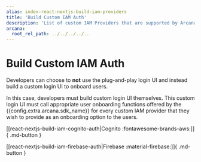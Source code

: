 ```yaml
---
alias: index-react-nextjs-build-iam-providers
title: 'Build Custom IAM Auth'
description: 'List of custom IAM Providers that are supported by Arcana Auth and how to build user authentication for onboarding React/NextJS Web3 app users in apps integrated with the Arcana SDK.'
arcana:
  root_rel_path: ../../../../..
---
```


# Build Custom IAM Auth

Developers can choose to **not** use the plug-and-play login UI and instead build a custom login UI to onboard users.

In this case, developers must build custom login UI themselves. This custom login UI must call appropriate user onboarding functions offered by the {{config.extra.arcana.sdk_name}} for every custom IAM provider that they wish to provide as an onboarding option to the users.

[[react-nextjs-build-iam-cognito-auth|Cognito :fontawesome-brands-aws:]]{ .md-button }

[[react-nextjs-build-iam-firebase-auth|Firebase :material-firebase:]]{ .md-button }